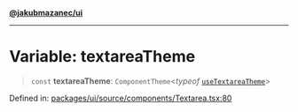 [**@jakubmazanec/ui**](../README.md)

---

# Variable: textareaTheme

> `const` **textareaTheme**: `ComponentTheme`\<_typeof_
> [`useTextareaTheme`](../functions/useTextareaTheme.md)\>

Defined in:
[packages/ui/source/components/Textarea.tsx:80](https://github.com/jakubmazanec/tools/blob/0373298af23ca7b778987184cd6fcccd21ae54be/packages/ui/source/components/Textarea.tsx#L80)
